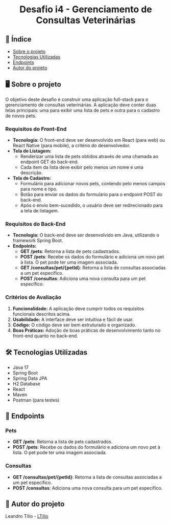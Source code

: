<h1 align="center">Desafio i4 - Gerenciamento de Consultas Veterinárias</h1>

## 📝 Índice
<ul>
  <li><a href="#sobre-o-projeto">Sobre o projeto</a></li>
  <li><a href="#tecnologias-utilizadas">Tecnologias Utilizadas</a></li>
  <li><a href="#endpoints">Endpoints</a></li>
  <li><a href="#autor-do-projeto">Autor do projeto</a></li>
</ul>

## :desktop_computer: Sobre o projeto
O objetivo deste desafio é construir uma aplicação full-stack para o gerenciamento de consultas veterinárias. A aplicação deve conter duas telas principais: uma para exibir uma lista de pets e outra para o cadastro de novos pets.

### Requisitos do Front-End
- **Tecnologia:** O front-end deve ser desenvolvido em React (para web) ou React Native (para mobile), a critério do desenvolvedor.
- **Tela de Listagem:**
  - Renderizar uma lista de pets obtidos através de uma chamada ao endpoint GET do back-end.
  - Cada item da lista deve exibir pelo menos um nome e uma descrição.
- **Tela de Cadastro:**
  - Formulário para adicionar novos pets, contendo pelo menos campos para nome e tipo.
  - Botão para enviar os dados do formulário para o endpoint POST do back-end.
  - Após o envio bem-sucedido, o usuário deve ser redirecionado para a tela de listagem.

### Requisitos do Back-End
- **Tecnologia:** O back-end deve ser desenvolvido em Java, utilizando o framework Spring Boot.
- **Endpoints:**
   - **GET /pets**: Retorna a lista de pets cadastrados.
   - **POST /pets**: Recebe os dados do formulário e adiciona um novo pet à lista. O pet pode ter uma imagem associada.
   - **GET /consultas/pet/{petId}**: Retorna a lista de consultas associadas a um pet específico.
   - **POST /consultas**: Adiciona uma nova consulta para um pet específico.

### Critérios de Avaliação
1. **Funcionalidade:** A aplicação deve cumprir todos os requisitos funcionais descritos acima.
2. **Usabilidade:** A interface deve ser intuitiva e fácil de usar.
3. **Código:** O código deve ser bem estruturado e organizado.
4. **Boas Práticas:** Adoção de boas práticas de desenvolvimento tanto no front-end quanto no back-end.

## :hammer_and_wrench: Tecnologias Utilizadas
<ul>
  <li>Java 17</li>
  <li>Spring Boot</li>
  <li>Spring Data JPA</li>
  <li>H2 Database</li>
  <li>React</li>
  <li>Maven</li>
  <li>Postman (para testes)</li>
</ul>

## :dart: Endpoints

### Pets
- **GET /pets**: Retorna a lista de pets cadastrados.
- **POST /pets**: Recebe os dados do formulário e adiciona um novo pet à lista. O pet pode ter uma imagem associada.

### Consultas
- **GET /consultas/pet/{petId}**: Retorna a lista de consultas associadas a um pet específico.
- **POST /consultas**: Adiciona uma nova consulta para um pet específico.

## 👀 Autor do projeto

Leandro Tilio - [LTilio](https://github.com/LTilio)

  
